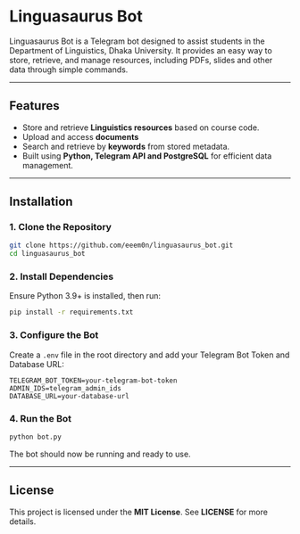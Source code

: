 # Linguasaurus Bot

Linguasaurus Bot is a Telegram bot designed to assist students in the Department of Linguistics, Dhaka University. It provides an easy way to store, retrieve, and manage resources, including PDFs, slides and other data through simple commands.

---

## Features

- Store and retrieve **Linguistics resources** based on course code.
- Upload and access **documents**
- Search and retrieve by **keywords** from stored metadata.
- Built using **Python, Telegram API and PostgreSQL** for efficient data management.

---

## Installation

### 1. Clone the Repository
```sh
git clone https://github.com/eeem0n/linguasaurus_bot.git
cd linguasaurus_bot
```

### 2. Install Dependencies
Ensure Python 3.9+ is installed, then run:
```sh
pip install -r requirements.txt
```

### 3. Configure the Bot
Create a `.env` file in the root directory and add your Telegram Bot Token and Database URL:
```
TELEGRAM_BOT_TOKEN=your-telegram-bot-token
ADMIN_IDS=telegram_admin_ids
DATABASE_URL=your-database-url
```

### 4. Run the Bot
```sh
python bot.py
```
The bot should now be running and ready to use.

---

## License

This project is licensed under the **MIT License**. See **LICENSE** for more details.
